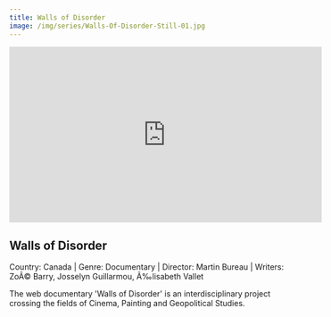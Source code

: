 ```yaml
---
title: Walls of Disorder
image: /img/series/Walls-Of-Disorder-Still-01.jpg
---
```

<iframe width="560" height="315" src="https://player.vimeo.com/video/211486373" frameborder="0" allow="accelerometer; autoplay; encrypted-media; gyroscope; picture-in-picture" allowfullscreen></iframe>

## Walls of Disorder
Country: Canada | Genre: Documentary | Director: Martin Bureau | Writers: ZoÃ© Barry, Josselyn Guillarmou, Ã‰lisabeth Vallet

The web documentary 'Walls of Disorder' is an interdisciplinary project crossing the fields of Cinema, Painting and Geopolitical Studies.